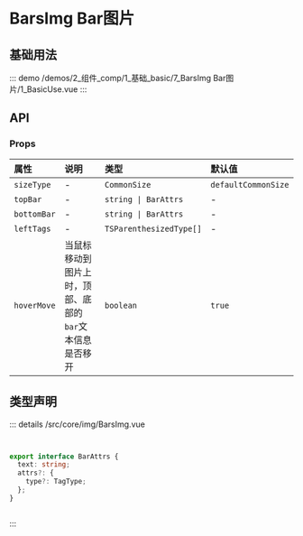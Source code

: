 # BarsImg Bar图片


## 基础用法



::: demo 
/demos/2_组件_comp/1_基础_basic/7_BarsImg Bar图片/1_BasicUse.vue
:::



## API 
### Props

|属性|说明|类型|默认值|
|:---|:---|:---|:---|
|`sizeType`|-|`CommonSize`|`defaultCommonSize`|
|`topBar`|-|`string \| BarAttrs`|-|
|`bottomBar`|-|`string \| BarAttrs`|-|
|`leftTags`|-|`TSParenthesizedType[]`|-|
|`hoverMove`|当鼠标移动到图片上时，顶部、底部的`bar`文本信息是否移开|`boolean`|`true`|



## 类型声明
::: details
/src/core/img/BarsImg.vue

``` ts


export interface BarAttrs {
  text: string;
  attrs?: {
    type?: TagType;
  };
}



```

:::  


